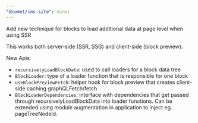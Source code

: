 ```yaml
---
"@comet/cms-site": minor
---
```


Add new technique for blocks to load additional data at page level when using SSR

This works both server-side (SSR, SSG) and client-side (block preview).

New Apis:

-   `recursivelyLoadBlockData`: used to call loaders for a block data tree
-   `BlockLoader`: type of a loader function that is responsible for one block
-   `useBlockPreviewFetch`: helper hook for block preview that creates client-side caching graphQLFetch/fetch
-   `BlockLoaderDependencies`: interface with dependencies that get passed through recursivelyLoadBlockData into loader functions. Can be extended using module augmentation in application to inject eg. pageTreeNodeId.
